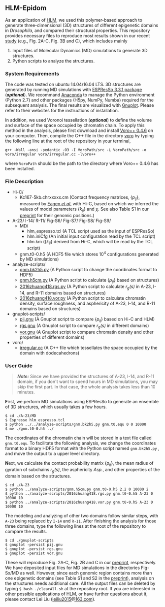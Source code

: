 ## HLM-Epidom

As an application of [HLM](https://github.com/leiliu2015/HLM), we used this polymer-based approach to generate three-dimensional (3D) structures of different epigenetic domains in *Drosophila*, and compared their structural properties. This repository provides necessary files to reproduce most results shown in our recent [study]() (e.g., Fig. 2A-C, Fig. 3B and C), which includes mainly
1. Input files of Molecular Dynamics (MD) simulations to generate 3D structures.
2. Python scripts to analyze the structures.

### System Requirements
The code was tested on ubuntu 14.04/16.04 LTS. 3D structures are generated by running MD simulations with [ESPResSo 3.3.1 package](http://espressomd.org/wordpress/) (***optional***). We recommand [Anaconda](https://www.anaconda.com/distribution/) to manage the Python environment (Python 2.7) and other packages (H5py, NumPy, Numba) required for the subsequent analysis. The final results are visualized with [Gnuplot](gnuplot.sourceforge.net).  Please refer to their websites for the instructions of installation. 

In addition, we used Voronoi tessellation (***optional***) to define the volume and surface of the space occupied by chromatin chain. To apply this method in the analysis, please first download and install [Voro++ 0.4.6](math.lbl.gov/voro++/) on your computer. Then, compile the C++ file in the directory [voro](voro/) by typing the following line at the root of the repository in your terminal, 
```
g++ -Wall -ansi -pedantic -O3 -I VoroPath/src -L VoroPath/src -o voro/irregular voro/irregular.cc -lvoro++
```
where `VoroPath` should be the path to the directory where Voro++ 0.4.6 has been installed. 

### File Description
- Hi-C/
  - Kc167-5kb.chrxxxxx.cm (Contact frequency matrices, {*p<sub>ij</sub>*}, measured by [Eagen *et al.*](https://www.pnas.org/content/114/33/8764) with Hi-C, based on which we inferred the values of model parameters {*k<sub>ij</sub>*} and $\chi$. See also Table S1 in our [preprint]() for their genomic positions.)
 - A-23/ I-14/ R-11/ Fig-S6/ Fig-S7/ Fig-S8/ Fig-S9/
   - MD/
     - hlm_espresso.tcl (A TCL script used as the input of ESPResSo)
     - hlm.iniCfg (An initial input configuration read by the TCL script)
     - hlm.km ({*k<sub>ij</sub>*} derived from Hi-C, which will be read by the TCL script)
   - gnm.t0-0.h5 (A HDF5 file which stores 10<sup>4</sup> configurations generated by MD simulations)
- analyze-scripts/
  - [gnm.bk2h5.py](analyze-scripts/gnm.bk2h5.py) (A Python script to change the coordinates format to HDF5)
  - [gnm.h5cm.py](analyze-scripts/gnm.h5cm.py) (A Python script to calculate {*p<sub>ij</sub>*} based on structures)
  - [2016zhuang418.rgs.py](analyze-scripts/2016zhuang418.rgs.py) (A Python script to calculate *r<sub>g</sub>(s)* in A-23, I-14, and R-11 domains based on structures)
  - [2016zhuang418.vor.py](analyze-scripts/2016zhuang418.vor.py) (A Python script to calculate chromatin density, surface roughness, and asphericity of A-23, I-14, and R-11 domains based on structures)
- gnuplot-scripts/
  - [pij.gnu](gnuplot-scripts/pij.gnu) (A Gnuplot script to compare {*p<sub>ij</sub>*} based on Hi-C and HLM)
  - [rgs.gnu](gnuplot-scripts/rgs.gnu) (A Gnuplot script to compare *r<sub>g</sub>(s)* in different domains)
  - [vor.gnu](gnuplot-scripts/vor.gnu) (A Gnuplot script to compare chromatin density and other properties of different domains)
- voro/
  - [irregular.cc](voro/irregular.cc) (A C++ file which tessellates the space occupied by the domain with dodecahedrons)

### User Guide
> ***Note:*** Since we have provided the structures of A-23, I-14, and R-11 domain, if you don't want to spend hours in MD simulations, you may skip the first part. In that case, the whole analysis takes less than 10 minutes.

**F**irst, we perform MD simulations using ESPResSo to generate an ensemble of 3D structures, which usually takes a few hours.
```
$ cd ./A-23/MD
$ Espresso hlm_espresso.tcl
$ python ../../analyze-scripts/gnm.bk2h5.py gnm.t0.equ 0 0 10000
$ mv ./gnm.t0-0.h5 ../
```
The coordinates of the chromatin chain will be stored in a text file called `gnm.t0.equ`. To facilitate the following analysis, we change the coordinates format to a binary HDF5 format with the Python script named `gnm.bk2h5.py` , and move the output to a upper level directory.

**N**ext, we calculate the contact probability matrix {*p<sub>ij</sub>*}, the mean radius of gyration of subchains *r<sub>g</sub>(s)*, the asphericity *Asp.*, and other properties of the domain based on the structures.
```
$ cd ./A-23
$ python ../analyze-scripts/gnm.h5cm.py gnm.t0-0.h5 2.2 0 10000 2
$ python ../analyze-scripts/2016zhuang418.rgs.py gnm.t0-0.h5 A-23 0 10000 10
$ python ../analyze-scripts/2016zhuang418.vor.py gnm.t0-0.h5 A-23 0 10000 10
```
The modeling and analyzing of other two domains follow similar steps, with `A-23` being replaced by `I-14` and `R-11`. After finishing the analysis for those three domains, type the following lines at the root of the repository to compare the results.
```
$ cd ./gnuplot-scripts
$ gnuplot -persist pij.gnu
$ gnuplot -persist rgs.gnu
$ gnuplot -persist vor.gnu
```
These will reproduce Fig. 2A-C, Fig. 2B and C in our [preprint](), respectively. We have deposited input files for MD simulations in the directories Fig-Sx/MD as well. However, since each genomic region contains more than one epigenetic domains (see Table S1 and S2 in the [preprint]()), analysis on the structures needs additional care. All the output files can be deleted by typing `$ bash ./clearAll.sh` at the repository root. If you are interested in other possible applications of HLM, or have further questions about it, please contact Lei Liu (leiliu2015@163.com).

